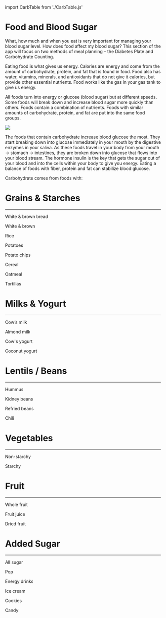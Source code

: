 import CarbTable from './CarbTable.js'

# Food and Blood Sugar

What, how much and when you eat is very important for managing your blood sugar level. How does food affect my blood sugar? This section of the app will focus on two methods of meal planning – the Diabetes Plate and Carbohydrate Counting.

Eating food is what gives us energy. Calories are energy and come from the amount of carbohydrate, protein, and fat that is found in food. Food also has water, vitamins, minerals, and antioxidants that do not give it calories, but provide other essential nutrients. Food works like the gas in your gas tank to give us energy.

All foods turn into energy or glucose (blood sugar) but at different speeds. Some foods will break down and increase blood sugar more quickly than others. Foods contain a combination of nutrients. Foods with similar amounts of carbohydrate, protein, and fat are put into the same food groups.

![](https://avitahealth.org/wp-content/uploads/2019/09/macronutrients-featured.jpg)

The foods that contain carbohydrate increase blood glucose the most. They start breaking down into glucose immediately in your mouth by the digestive enzymes in your saliva. As these foods travel in your body from your mouth -> stomach -> intestines, they are broken down into glucose that flows into your blood stream. The hormone insulin is the key that gets the sugar out of your blood and into the cells within your body to give you energy. Eating a balance of foods with fiber, protein and fat can stabilize blood glucose.

Carbohydrate comes from foods with:

<CarbTable>
      <div>
        <h1> Grains & Starches</h1>
        <hr />
        <p>White & brown bread</p>
        <p>White & brown</p>
        <p>Rice</p>
        <p>Potatoes</p>
        <p>Potato chips</p>
        <p>Cereal</p>
        <p>Oatmeal</p>
        <p>Tortillas</p>
      </div>
      <div>
        <h1>
          Milks & Yogurt
        </h1>
        <hr />
        <p>
          Cow’s milk
        </p>
        <p>
          Almond milk
        </p>
        <p>
          Cow's yogurt
        </p>
        <p>
          Coconut yogurt
        </p>
      </div>
      <div>
        <h1>
          Lentils / Beans
        </h1>
        <hr />
        <p>
          Hummus
        </p>
        <p>
          Kidney beans
        </p>
        <p>
          Refried beans
        </p>
        <p>
          Chili
        </p>
      </div>
      <div>
        <h1>
          Vegetables
        </h1>
        <hr />
        <p>
          Non-starchy
        </p>
        <p>
          Starchy
        </p>
      </div>
      <div>
        <h1>
          Fruit
        </h1>
        <hr />
        <p>
          Whole fruit
        </p>
        <p>
          Fruit juice
        </p>
        <p>
          Dried fruit
        </p>
      </div>
      <div>
        <h1>
          Added Sugar
        </h1>
        <hr />
        <p>
          All sugar
        </p>
        <p>
          Pop
        </p>
        <p>
          Energy drinks
        </p>
        <p>
          Ice cream
        </p>
        <p>
          Cookies
        </p>
        <p>
          Candy
        </p>
      </div>

</CarbTable>

